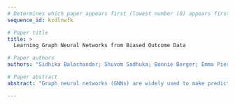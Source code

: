 ```yaml
--- 
# Determines which paper appears first (lowest number (0) appears first)
sequence_id: kzdlnwfk

# Paper title 
title: >
  Learning Graph Neural Networks from Biased Outcome Data

# Paper authors 
authors: "Sidhika Balachandar; Shuvom Sadhuka; Bonnie Berger; Emma Pierson; Nikhil Garg"

# Paper abstract 
abstract: "Graph neural networks (GNNs) are widely used to make predictions on graph-structured data -- e.g., in spatiotemporal forecasting applications, GNNs are used to predict extreme weather events and traffic flows. However, data from graph nodes is frequently noisy or missing; nodes have a true latent state (e.g. a neighborhood is flooded) that is observed via a report (e.g. a resident reports the flood). We propose a GNN-based model to predict both the true latent state of nodes and the observed reports. Estimating the latent state is challenging as there is a lack of ground truth data. However, we often have sparse data we can use to inform the model about the latent state. We apply our model to a case study of urban reporting from New York City 311 complaints with latent state data sourced from government inspections. We show that by jointly modeling the latent state and reporting rates across neighborhoods and incident types we are able to generalize to unobserved neighborhoods, types, and time periods. Our analysis reveals a widely applicable approach for using GNNs and sparse data to identify latent states."

--- 
```

